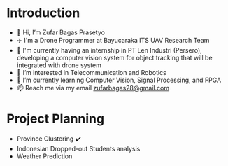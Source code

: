 # Introduction
- 👋 Hi, I’m Zufar Bagas Prasetyo
- :airplane:  I'm a Drone Programmer at Bayucaraka ITS UAV Research Team
- 📶 I'm currently having an internship in PT Len Industri (Persero), developing a computer vision system for object tracking that will be integrated with drone system
- 👀 I’m interested in Telecommunication and Robotics
- 🌱 I’m currently learning Computer Vision, Signal Processing, and FPGA
- 📫 Reach me via my email zufarbagas28@gmail.com


# Project Planning
- Province Clustering :heavy_check_mark:
- Indonesian Dropped-out Students analysis
- Weather Prediction

<!---
Zufaruu/Zufaruu is a ✨ special ✨ repository because its `README.md` (this file) appears on your GitHub profile.
You can click the Preview link to take a look at your changes.
--->

